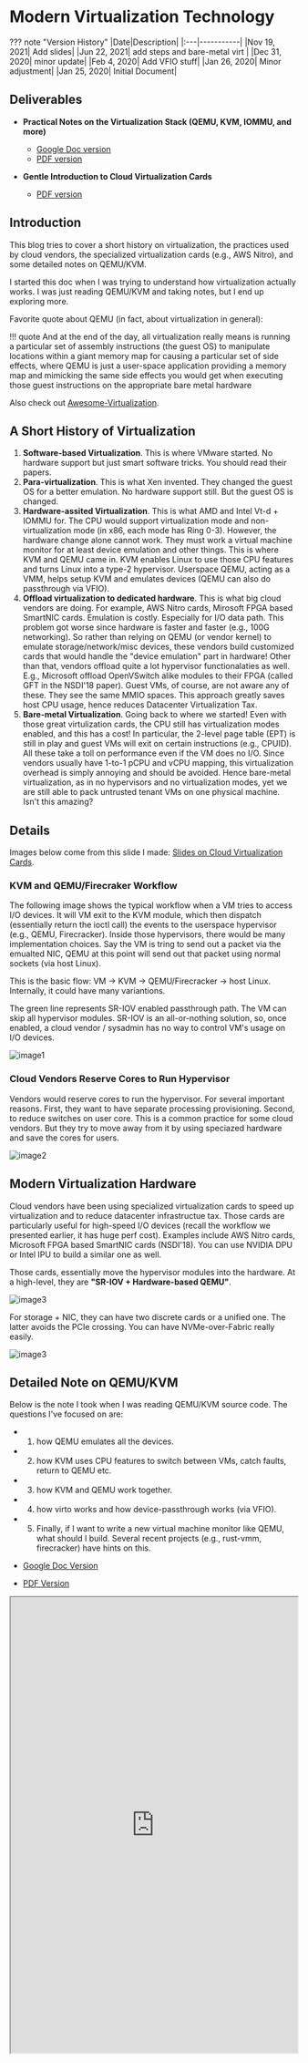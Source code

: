 # Modern Virtualization Technology

??? note "Version History"
	|Date|Description|
	|:---|-----------|
	|Nov 19, 2021| Add slides|
	|Jun 22, 2021| add steps and bare-metal virt |
	|Dec 31, 2020| minor update|
	|Feb 4, 2020| Add VFIO stuff|
	|Jan 26, 2020| Minor adjustment|
	|Jan 25, 2020| Initial Document|

## Deliverables

- **Practical Notes on the Virtualization Stack (QEMU, KVM, IOMMU, and more)**
	- <a href="https://docs.google.com/document/d/18jeI6TPUT8i6EoLmp40SJfjSYQNReFo2ZPU9_quu6bs/edit?usp=sharing" target="_blank">Google Doc version</a>
	- [PDF version](http://lastweek.io/pubs/virt_note.pdf)

- **Gentle Introduction to Cloud Virtualization Cards**
	- <a href="http://lastweek.io/pubs/Virtualization_Cards_Yizhou_Shan.pdf" target="_blank">PDF version</a>

## Introduction

This blog tries to cover a short history on virtualization,
the practices used by cloud vendors, the specialized virtualization cards (e.g., AWS Nitro),
and some detailed notes on QEMU/KVM.

I started this doc when I was trying to understand how virtualization actually works.
I was just reading QEMU/KVM and taking notes, but I end up exploring more.

Favorite quote about QEMU (in fact, about virtualization in general):

!!! quote
     And at the end of the day, all virtualization really means is running a particular set of assembly instructions (the guest OS) to manipulate locations within a giant memory map for causing a particular set of side effects, where QEMU is just a user-space application providing a memory map and mimicking the same side effects you would get when executing those guest instructions on the appropriate bare metal hardware

Also check out [Awesome-Virtualization](https://github.com/Wenzel/awesome-virtualization/issues).

## A Short History of Virtualization

1. **Software-based Virtualization**. This is where VMware started. No hardware support but just smart software tricks. You should read their papers.
2. **Para-virtualization**. This is what Xen invented. They changed the guest OS for a better emulation. No hardware support still. But the guest OS is changed.
3. **Hardware-assited Virtualization**. This is what AMD and Intel Vt-d + IOMMU for. The CPU would support virtualization mode and non-virtualization mode (in x86, each mode has Ring 0-3). However, the hardware change alone cannot work. They must work a virtual machine monitor for at least device emulation and other things. This is where KVM and QEMU came in. KVM enables Linux to use those CPU features and turns Linux into a type-2 hypervisor. Userspace QEMU, acting as a VMM, helps setup KVM and emulates devices (QEMU can also do passthrough via VFIO).
4. **Offload virtualization to dedicated hardware**. This is what big cloud vendors are doing. For example, AWS Nitro cards, Mirosoft FPGA based SmartNIC cards.
Emulation is costly. Especially for I/O data path. This problem got worse since hardware is faster and faster (e.g., 100G networking).
So rather than relying on QEMU (or vendor kernel) to emulate storage/network/misc devices, these vendors build customized cards that would handle the "device emulation" part in hardware!
Other than that, vendors offload quite a lot hypervisor functionalaties as well. E.g., Microsoft offload OpenVSwitch alike modules to their FPGA (called GFT in the NSDI'18 paper).
Guest VMs, of course, are not aware any of these. They see the same MMIO spaces. This approach greatly saves host CPU usage, hence reduces Datacenter Virtualization Tax.
5. **Bare-metal Virtualization**. Going back to where we started! Even with those great virtulization cards, the CPU still has virtualization modes enabled, and this has a cost!
In particular, the 2-level page table (EPT) is still in play and guest VMs will exit on certain instructions (e.g., CPUID). All these take a toll on performance even if the VM does no I/O.
Since vendors usually have 1-to-1 pCPU and vCPU mapping, this virtualization overhead is simply annoying and should be avoided.
Hence bare-metal virtualization, as in no hypervisors and no virtualization modes, yet we are still able to pack untrusted tenant VMs on one physical machine. Isn't this amazing?

## Details

Images below come from this slide I made: <a href="http://lastweek.io/pubs/Virtualization_Cards_Yizhou_Shan.pdf" target="_blank">Slides on Cloud Virtualization Cards</a>.

### KVM and QEMU/Firecraker Workflow

The following image shows the typical workflow when a VM tries to access I/O devices.
It will VM exit to the KVM module, which then dispatch (essentially return the ioctl call)
the events to the userspace hypervisor (e.g., QEMU, Firecracker).
Inside those hypervisors, there would be many implementation choices.
Say the VM is tring to send out a packet via the emualted NIC,
QEMU at this point will send out that packet using normal sockets (via host Linux).

This is the basic flow: VM -> KVM -> QEMU/Firecracker -> host Linux.
Internally, it could have many variantions.

The green line represents SR-IOV enabled passthrough path.
The VM can skip all hypervisor modules.
SR-IOV is an all-or-nothing solution, so, once enabled,
a cloud vendor / sysadmin has no way to control VM's usage on I/O devices.

![image1](assets/virt-1.png)

### Cloud Vendors Reserve Cores to Run Hypervisor

Vendors would reserve cores to run the hypervisor.
For several important reasons. First, they want to have separate
processing provisioning. Second, to reduce switches on user core.
This is a common practice for some cloud vendors.
But they try to move away from it by using speciazed hardware
and save the cores for users.

![image2](assets/virt-2.png)

## Modern Virtualization Hardware

Cloud vendors have been using specialized virtualization
cards to speed up virtualization and to reduce datacenter infrastructue tax.
Those cards are particularly useful for high-speed I/O devices (recall the workflow
we presented earlier, it has huge perf cost).
Examples include AWS Nitro cards, Microsoft FPGA based SmartNIC cards (NSDI'18).
You can use NVIDIA DPU or Intel IPU to build a similar one as well.

Those cards, essentially move the hypervisor modules into the hardware.
At a high-level, they are **"SR-IOV + Hardware-based QEMU"**.

![image3](assets/virt-3.png)

For storage + NIC, they can have two discrete cards or a unified one.
The latter avoids the PCIe crossing. You can have NVMe-over-Fabric really easily.

![image3](assets/virt-4.png)


## Detailed Note on QEMU/KVM

Below is the note I took when I was reading QEMU/KVM source code.
The questions I've focused on are:

- 1) how QEMU emulates all the devices.
- 2) how KVM uses CPU features to switch between VMs, catch faults, return to QEMU etc.
- 3) how KVM and QEMU work together.
- 4) how virto works and how device-passthrough works (via VFIO).
- 5) Finally, if I want to write a new virtual machine monitor like QEMU,
what should I build. Several recent projects (e.g., rust-vmm, firecracker) have hints on this.

- <a href="https://docs.google.com/document/d/18jeI6TPUT8i6EoLmp40SJfjSYQNReFo2ZPU9_quu6bs/edit?usp=sharing" target="_blank">Google Doc Version</a>
- <a href="http://lastweek.io/pubs/virt_note.pdf" target="_blank">PDF Version</a>

<iframe style="width: 100%; height: 800px;" frameborder="1" allowfullscreen 
    src="https://docs.google.com/document/d/e/2PACX-1vSsskD0A2XgHoZhaYLAkS7lmCOrfxkGXk1WTovWEAyeoELVdBjrE-NzD8h-NvJfKhxMpUg2aXzaD-XG/pub?embedded=true">        
</iframe>
